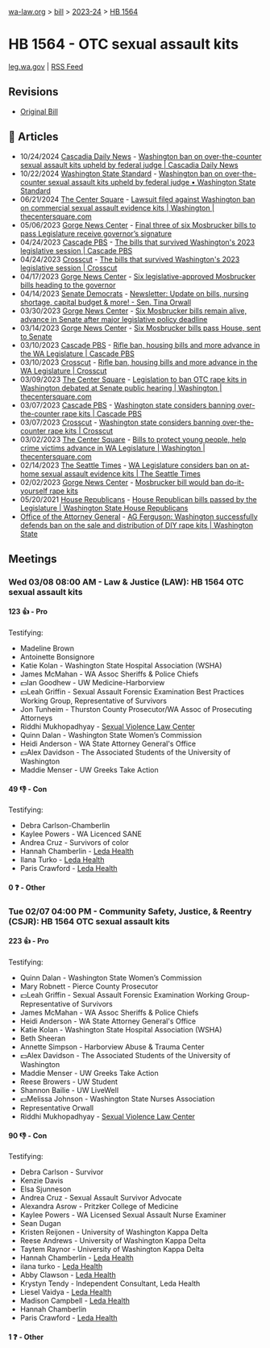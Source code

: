 [wa-law.org](/) > [bill](/bill/) > [2023-24](/bill/2023-24/) > [HB 1564](/bill/2023-24/hb/1564/)

# HB 1564 - OTC sexual assault kits
[leg.wa.gov](https://app.leg.wa.gov/billsummary?BillNumber=1564&Year=2023&Initiative=false) | [RSS Feed](./rss.xml)

## Revisions
* [Original Bill](1/)

## 📰 Articles
* 10/24/2024 [Cascadia Daily News](/org/cascadia_daily_news/) - [Washington ban on over-the-counter sexual assault kits upheld by federal judge | Cascadia Daily News](https://www.cascadiadaily.com/2024/oct/24/washington-ban-on-over-the-counter-sexual-assault-kits-upheld-by-federal-judge/#:~:text=House%20Bill%201564)
* 10/22/2024 [Washington State Standard](/org/washington_state_standard/) - [Washington ban on over-the-counter sexual assault kits upheld by federal judge • Washington State Standard](https://washingtonstatestandard.com/2024/10/22/washington-ban-on-over-the-counter-sexual-assault-kits-upheld-by-federal-judge/#:~:text=House%20Bill%201564)
* 06/21/2024 [The Center Square](/org/the_center_square/) - [Lawsuit filed against Washington ban on commercial sexual assault evidence kits | Washington | thecentersquare.com](https://www.thecentersquare.com/washington/article_1ed98b2e-2fe7-11ef-b2bd-e70031de153c.html#:~:text=HB%201564)
* 05/06/2023 [Gorge News Center](/org/gorge_news_center/) - [Final three of six Mosbrucker bills to pass Legislature receive governor’s signature](https://gorgenewscenter.com/2023/05/06/final-three-of-six-mosbrucker-bills-to-pass-legislature-receive-governors-signature/#:~:text=House%20Bill%201564%20(Do-it-yourself%20inadmissible%20sexual%20assault%20rape%20kits))
* 04/24/2023 [Cascade PBS](/org/cascade_pbs/) - [The bills that survived Washington's 2023 legislative session | Cascade PBS](https://www.cascadepbs.org/politics/2023/04/bills-survived-washingtons-2023-legislative-session/#:~:text=HB%201564)
* 04/24/2023 [Crosscut](/org/crosscut/) - [The bills that survived Washington's 2023 legislative session | Crosscut](https://crosscut.com/politics/2023/04/bills-survived-washingtons-2023-legislative-session#:~:text=HB%201564)
* 04/17/2023 [Gorge News Center](/org/gorge_news_center/) - [Six legislative-approved Mosbrucker bills heading to the governor](https://gorgenewscenter.com/2023/04/17/six-legislative-approved-mosbrucker-bills-heading-to-the-governor/#:~:text=House%20Bill%201564%20–%20Over%20the-counter%20sexual%20assault%20kits:)
* 04/14/2023 [Senate Democrats](/org/senate_democrats/) - [Newsletter: Update on bills, nursing shortage, capital budget & more! - Sen. Tina Orwall](https://senatedemocrats.wa.gov/orwall/2023/04/14/newsletter-update-on-bills-nursing-shortage-capital-budget-more/#:~:text=HB%201564)
* 03/30/2023 [Gorge News Center](/org/gorge_news_center/) - [Six Mosbrucker bills remain alive, advance in Senate after major legislative policy deadline](https://gorgenewscenter.com/2023/03/30/six-mosbrucker-bills-remain-alive-advance-in-senate-after-major-legislative-policy-deadline/#:~:text=House%20Bill%201564%20–%20Would%20ban%20over-the-counter%20sexual%20assault%20kits:)
* 03/14/2023 [Gorge News Center](/org/gorge_news_center/) - [Six Mosbrucker bills pass House, sent to Senate](https://gorgenewscenter.com/2023/03/14/six-mosbrucker-bills-pass-house-sent-to-senate/#:~:text=House%20Bill%201564%20–%20Would%20ban%20over-the-counter%20sexual%20assault%20kits:)
* 03/10/2023 [Cascade PBS](/org/cascade_pbs/) - [Rifle ban, housing bills and more advance in the WA Legislature | Cascade PBS](https://www.cascadepbs.org/politics/2023/03/rifle-ban-housing-bills-and-more-advance-wa-legislature/#:~:text=HB%201564)
* 03/10/2023 [Crosscut](/org/crosscut/) - [Rifle ban, housing bills and more advance in the WA Legislature | Crosscut](https://crosscut.com/politics/2023/03/rifle-ban-housing-bills-and-more-advance-wa-legislature#:~:text=HB%201564)
* 03/09/2023 [The Center Square](/org/the_center_square/) - [Legislation to ban OTC rape kits in Washington debated at Senate public hearing | Washington | thecentersquare.com](https://www.thecentersquare.com/washington/article_b138a862-bec1-11ed-bd7b-8b4be3521146.html#:~:text=Senate%20Bill%201564)
* 03/07/2023 [Cascade PBS](/org/cascade_pbs/) - [Washington state considers banning over-the-counter rape kits | Cascade PBS](https://www.cascadepbs.org/politics/2023/03/washington-state-considers-banning-over-counter-rape-kits/#:~:text=House%20Bill%201564)
* 03/07/2023 [Crosscut](/org/crosscut/) - [Washington state considers banning over-the-counter rape kits | Crosscut](https://crosscut.com/politics/2023/03/washington-state-considers-banning-over-counter-rape-kits#:~:text=House%20Bill%201564)
* 03/02/2023 [The Center Square](/org/the_center_square/) - [Bills to protect young people, help crime victims advance in WA Legislature | Washington | thecentersquare.com](https://www.thecentersquare.com/washington/article_1ce009d8-b93c-11ed-bade-8b982e7a07ad.html#:~:text=House%20Bill%201564)
* 02/14/2023 [The Seattle Times](/org/the_seattle_times/) - [WA Legislature considers ban on at-home sexual assault evidence kits | The Seattle Times](https://www.seattletimes.com/seattle-news/politics/wa-legislature-considers-ban-on-at-home-sexual-assault-evidence-kits/#:~:text=House%20Bill%201564)
* 02/02/2023 [Gorge News Center](/org/gorge_news_center/) - [Mosbrucker bill would ban do-it-yourself rape kits](https://gorgenewscenter.com/2023/02/02/mosbrucker-bill-would-ban-do-it-yourself-rape-kits/#:~:text=House%20Bill%201564)
* 05/20/2021 [House Republicans](/org/house_republicans/) - [House Republican bills passed by the Legislature | Washington State House Republicans](https://houserepublicans.wa.gov/republican-bills/#:~:text=1564)
* [Office of the Attorney General](/org/office_of_the_attorney_general/) - [AG Ferguson: Washington successfully defends ban on the sale and distribution of DIY rape kits | Washington State](http://www.atg.wa.gov/news/news-releases/ag-ferguson-washington-successfully-defends-ban-sale-and-distribution-diy-rape#:~:text=House%20Bill%201564)

## Meetings
### Wed 03/08 08:00 AM - Law & Justice (LAW): HB 1564 OTC sexual assault kits
#### 123 👍 - Pro
Testifying:
* Madeline Brown
* Antoinette Bonsignore
* Katie Kolan - Washington State Hospital Association (WSHA)
* James McMahan - WA Assoc Sheriffs & Police Chiefs
* 💵Ian Goodhew - UW Medicine-Harborview
* 💵Leah Griffin - Sexual Assault Forensic Examination Best Practices Working Group, Representative of Survivors
* Jon Tunheim - Thurston County Prosecutor/WA Assoc of Prosecuting Attorneys
* Riddhi Mukhopadhyay - [Sexual Violence Law Center](/org/sexual_violence_law_center/)
* Quinn Dalan - Washington State Women’s Commission
* Heidi Anderson - WA State Attorney General's Office
* 💵Alex Davidson - The Associated Students of the University of Washington
* Maddie Menser - UW Greeks Take Action

#### 49 👎 - Con
Testifying:
* Debra Carlson-Chamberlin
* Kaylee Powers - WA Licenced SANE
* Andrea Cruz - Survivors of color
* Hannah Chamberlin - [Leda Health](/org/leda_health/)
* Ilana Turko - [Leda Health](/org/leda_health/)
* Paris Crawford - [Leda Health](/org/leda_health/)

#### 0 ❓ - Other

### Tue 02/07 04:00 PM - Community Safety, Justice, & Reentry (CSJR): HB 1564 OTC sexual assault kits
#### 223 👍 - Pro
Testifying:
* Quinn Dalan - Washington State Women’s Commission
* Mary Robnett - Pierce County Prosecutor
* 💵Leah Griffin - Sexual Assault Forensic Examination Working Group- Representative of Survivors
* James McMahan - WA Assoc Sheriffs & Police Chiefs
* Heidi Anderson - WA State Attorney General's Office
* Katie Kolan - Washington State Hospital Association (WSHA)
* Beth Sheeran
* Annette Simpson - Harborview Abuse & Trauma Center
* 💵Alex Davidson - The Associated Students of the University of Washington
* Maddie Menser - UW Greeks Take Action
* Reese Browers - UW Student
* Shannon Bailie - UW LiveWell
* 💵Melissa Johnson - Washington State Nurses Association
* Representative Orwall
* Riddhi Mukhopadhyay - [Sexual Violence Law Center](/org/sexual_violence_law_center/)

#### 90 👎 - Con
Testifying:
* Debra Carlson - Survivor
* Kenzie Davis
* Elsa Sjunneson
* Andrea Cruz - Sexual Assault Survivor Advocate
* Alexandra Asrow - Pritzker College of Medicine
* Kaylee Powers - WA Licensed Sexual Assault Nurse Examiner
* Sean Dugan
* Kristen Reijonen - University of Washington Kappa Delta
* Reese Andrews - University of Washington Kappa Delta
* Taytem Raynor - University of Washington Kappa Delta
* Hannah Chamberlin - [Leda Health](/org/leda_health/)
* ilana turko - [Leda Health](/org/leda_health/)
* Abby Clawson - [Leda Health](/org/leda_health/)
* Krystyn Tendy - Independent Consultant, Leda Health
* Liesel Vaidya - [Leda Health](/org/leda_health/)
* Madison Campbell - [Leda Health](/org/leda_health/)
* Hannah Chamberlin
* Paris Crawford - [Leda Health](/org/leda_health/)

#### 1 ❓ - Other
